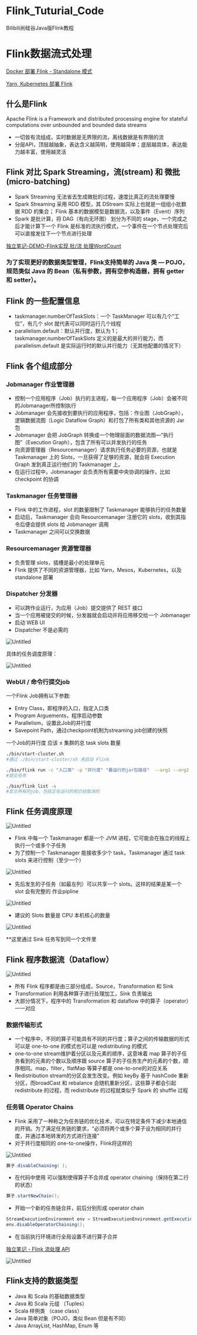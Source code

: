 # Flink_Tuturial_Code
 Bilibili尚硅谷Java版Flink教程
# Flink数据流式处理

[Docker 部署 Flink - Standalone 模式](Flink%E6%95%B0%E6%8D%AE%E6%B5%81%E5%BC%8F%E5%A4%84%E7%90%86%20be0276b3450a4b8b9c0f913487c77093/Docker%20%E9%83%A8%E7%BD%B2%20Flink%20-%20Standalone%20%E6%A8%A1%E5%BC%8F%20be83ead594ac4edfb09561bbe7bd67ef.md)

[Yarn, Kubernetes 部署 Flink](Flink%E6%95%B0%E6%8D%AE%E6%B5%81%E5%BC%8F%E5%A4%84%E7%90%86%20be0276b3450a4b8b9c0f913487c77093/Yarn,%20Kubernetes%20%E9%83%A8%E7%BD%B2%20Flink%203f1f0ab7aad54e47a4a28ba88c416d0c.md)

## 什么是Flink

Apache Flink is a Framework and distributed processing engine for stateful computations over unbounded and bounded data streams

- 一切皆有流组成，实时数据是无界限的流，离线数据是有界限的流
- 分层API，顶层越抽象，表达含义越简明，使用越简单；底层越具体，表达能力越丰富，使用越灵活

## Flink 对比 Spark Streaming，流(stream) 和 微批(micro-batching)

- Spark Streaming 无法省去生成微批的过程，速度比真正的流处理要慢
- Spark Streaming 采用 RDD 模型，其 DStream 实际上也就是一组组小批数据 RDD 的集合；   Flink 基本的数据模型是数据流，以及事件（Event）序列
- Spark 是批计算，将 DAG（有向无环图） 划分为不同的 stage，一个完成之后才能计算下一个                                            Flink 是标准的流执行模式，一个事件在一个节点处理完后可以直接发往下一个节点进行处理

[独立笔记-DEMO-Flink实现 批/流 处理WordCount](Flink%E6%95%B0%E6%8D%AE%E6%B5%81%E5%BC%8F%E5%A4%84%E7%90%86%20be0276b3450a4b8b9c0f913487c77093/%E7%8B%AC%E7%AB%8B%E7%AC%94%E8%AE%B0-DEMO-Flink%E5%AE%9E%E7%8E%B0%20%E6%89%B9%20%E6%B5%81%20%E5%A4%84%E7%90%86WordCount%20456a6ac7f942484a9844933908e27d20.md)

### 为了实现更好的数据类型管理，Flink支持简单的 Java 类 — POJO，规范类似 Java 的 Bean（私有参数，拥有空参构造器，拥有 getter 和 setter）。

## Flink 的一些配置信息

- taskmanager.numberOfTaskSlots：一个 TaskManager 可以有几个“工位”，有几个 slot 就代表可以同时运行几个线程
- parallelism.default：默认并行度，默认为 1；taskmanager.numberOfTaskSlots 定义的是最大的并行能力，而 parallelism.default 是实际运行时的默认并行能力（无其他配置的情况下）

## Flink 各个组成部分

### Jobmanager 作业管理器

- 控制一个应用程序（Job）执行的主进程，每一个应用程序（Job）会被不同的Jobmanager所控制执行
- Jobmanager 会先接收到要执行的应用程序，包括：作业图（JobGraph），逻辑数据流图（Logic Dataflow Graph）和打包了所有类和其他资源的 Jar 包
- Jobmanager 会把 JobGraph 转换成一个物理层面的数据流图—“执行图”（Execution Graph），包含了所有可以并发执行的任务
- 向资源管理器（Resourcemanager）请求执行任务必要的资源，也就是 Taskmanager 上的 Slots，一旦获得了足够的资源，就会将 Execution Graph 发到真正运行他们的 Taskmanager 上。
- 在运行过程中，Jobmanager 会负责所有需要中央协调的操作，比如 checkpoint 的协调

### Taskmanager 任务管理器

- Flink 中的工作进程，slot 的数量限制了 Taskmanager 能够执行的任务数量
- 启动后，Taskmanager 会向 Resourcemanager 注册它的 slots，收到其指令后便会提供 slots 给 Jobmanager 调用
- Taskmanager 之间可以交换数据

### Resourcemanager 资源管理器

- 负责管理 slots，插槽是最小的处理单元
- Flink 提供了不同的资源管理器，比如 Yarn，Mesos，Kubernetes，以及 standalone 部署

### Dispatcher 分发器

- 可以跨作业运行，为应用（Job）提交提供了 REST 接口
- 当一个应用被提交的时候，分发器就会启动并将应用移交给一个 Jobmanager
- 启动 WEB UI
- Dispatcher 不是必需的

![Untitled](Flink%E6%95%B0%E6%8D%AE%E6%B5%81%E5%BC%8F%E5%A4%84%E7%90%86%20be0276b3450a4b8b9c0f913487c77093/Untitled.png)

具体的任务调度原理：

![Untitled](Flink%E6%95%B0%E6%8D%AE%E6%B5%81%E5%BC%8F%E5%A4%84%E7%90%86%20be0276b3450a4b8b9c0f913487c77093/Untitled%201.png)

### WebUI / 命令行提交job

一个Flink Job拥有以下参数:

- Entry Class，即程序的入口，指定入口类
- Program Arguements，程序启动参数
- Parallelism，设置此Job的并行度
- Savepoint Path，通过checkpoint机制为streaming job创建的快照

一个Job的并行度 应该 ≤ 集群的总 task slots 数量

```bash
./bin/start-cluster.sh 
#通过 ./bin/start-cluster/sh 来启动 Flink

./bin/flink run -c "入口类" -p "并行度" "要运行的jar包路径"  --arg1 --arg2 #启动参数
#提交任务

./bin/flink list -a
#显示所有的job，包括正在运行的和已经取消的
```

## Flink 任务调度原理

![Untitled](Flink%E6%95%B0%E6%8D%AE%E6%B5%81%E5%BC%8F%E5%A4%84%E7%90%86%20be0276b3450a4b8b9c0f913487c77093/Untitled%202.png)

- Flink 中每一个 Taskmanager 都是一个 JVM 进程，它可能会在独立的线程上执行一个或多个子任务
- 为了控制一个 Taskmanager 能接收多少个 task，Taskmanager 通过 task slots 来进行控制（至少一个）

![Untitled](Flink%E6%95%B0%E6%8D%AE%E6%B5%81%E5%BC%8F%E5%A4%84%E7%90%86%20be0276b3450a4b8b9c0f913487c77093/Untitled%203.png)

- 先后发生的子任务（如最左列）可以共享一个 slots。这样的结果是某一个 slot 会有完整的 作业pipline

![Untitled](Flink%E6%95%B0%E6%8D%AE%E6%B5%81%E5%BC%8F%E5%A4%84%E7%90%86%20be0276b3450a4b8b9c0f913487c77093/Untitled%204.png)

- 建议的 Slots 数量是 CPU 本机核心的数量

![Untitled](Flink%E6%95%B0%E6%8D%AE%E6%B5%81%E5%BC%8F%E5%A4%84%E7%90%86%20be0276b3450a4b8b9c0f913487c77093/Untitled%205.png)

**这里通过 Sink 任务写到同一个文件里

## Flink 程序数据流（Dataflow）

![Untitled](Flink%E6%95%B0%E6%8D%AE%E6%B5%81%E5%BC%8F%E5%A4%84%E7%90%86%20be0276b3450a4b8b9c0f913487c77093/Untitled%206.png)

- 所有 Flink 程序都是由三部分组成，Source，Transformation 和 Sink
- Transformation 利用各种算子进行处理加工，Sink 负责输出
- 大部分情况下，程序中的 Transformation 和 dataflow 中的算子（operator）一一对应

### 数据传输形式

- 一个程序中，不同的算子可能具有不同的并行度；算子之间的传输数据的形式可以是 one-to-one 的模式也可以是 redistributing 的模式
- one-to-one stream维护着分区以及元素的顺序，这意味着 map 算子的子任务看到的元素的个数以及顺序跟 source 算子的子任务生产的元素的个数，顺序相同。map，filter，flatMap 等算子都是 one-to-one的对应关系
- Redistribution stream的分区会发生改变。例如 keyBy 基于 hashCode 重新分区，而broadCast 和 rebalance 会随机重新分区，这些算子都会引起 redistribute 的过程，而 redistribute 的过程就类似于 Spark 的 shuffle 过程

### 任务链 Operator Chains

- Flink 采用了一种称之为任务链的优化技术，可以在特定条件下减少本地通信的开销。为了满足任务链的要求，“必须将两个或多个算子设为相同的并行度，并通过本地转发的方式进行连接”
- 对于并行度相同的 one-to-one操作，Flink将这样的

![Untitled](Flink%E6%95%B0%E6%8D%AE%E6%B5%81%E5%BC%8F%E5%A4%84%E7%90%86%20be0276b3450a4b8b9c0f913487c77093/Untitled%207.png)

```java
算子.disableChaining( );
```

- 在代码中使用  可以强制使得算子不合并成 operator chaining（保持在第二行的状态）

```java
算子.startNewChain();
```

- 开始一个新的任务链合并，前后分别形成 operator chain

```java
StreamExecutionEnvironment env = StreamExecutionEnvironment.getExecutionEnvironment();
env.disableOperatorChaining();
```

- 在当前执行环境进行全局设置不进行算子合并

[独立笔记 - Flink 流处理 API](Flink%E6%95%B0%E6%8D%AE%E6%B5%81%E5%BC%8F%E5%A4%84%E7%90%86%20be0276b3450a4b8b9c0f913487c77093/%E7%8B%AC%E7%AB%8B%E7%AC%94%E8%AE%B0%20-%20Flink%20%E6%B5%81%E5%A4%84%E7%90%86%20API%20903b78e1da6e473896b6f14d497365f9.md)

![Untitled](Flink%E6%95%B0%E6%8D%AE%E6%B5%81%E5%BC%8F%E5%A4%84%E7%90%86%20be0276b3450a4b8b9c0f913487c77093/Untitled%208.png)

## Flink支持的数据类型

- Java 和 Scala 的基础数据类型
- Java 和 Scala 元组 （Tuples）
- Scala 样例类 （case class）
- Java 简单对象（POJO，类似 Bean 但是有不同）
- Java ArrayList, HashMap, Enum 等
